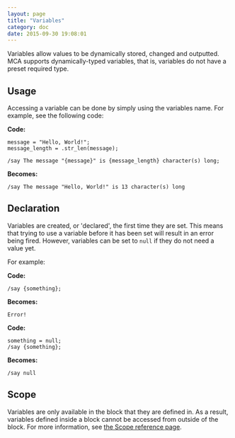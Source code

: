 ```yaml
---
layout: page
title: "Variables"
category: doc
date: 2015-09-30 19:08:01
---
```


Variables allow values to be dynamically stored, changed and outputted. MCA supports dynamically-typed variables, that is, variables do not have a preset required type.

## Usage

Accessing a variable can be done by simply using the variables name. For example, see the following code:

**Code:**

```
message = "Hello, World!";
message_length = .str_len(message);

/say The message "{message}" is {message_length} character(s) long;
```

**Becomes:**

```
/say The message "Hello, World!" is 13 character(s) long
```

## Declaration

Variables are created, or 'declared', the first time they are set. This means that trying to use a variable before it has been set will result in an error being fired. However, variables can be set to `null` if they do not need a value yet.

For example:

**Code:**

```
/say {something};
```

**Becomes:**

```
Error!
```

**Code:**

```
something = null;
/say {something};
```

**Becomes:**

```
/say null
```

## Scope

Variables are only available in the block that they are defined in. As a result, variables defined inside a block cannot be accessed from outside of the block. For more information, see [the Scope reference page]({{site.baseurl}}/docs/scopes.html).